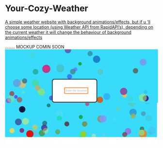 # Your-Cozy-Weather

<p><u> A simple weather website with background animations/effects, but if u ’ll choose some location (using Weather API from RapidAPI’s), depending on the current weather it will change the behaviour of background animations/effects </u></p>
........ MOCKUP COMIN SOON
<img src="first img.png"
